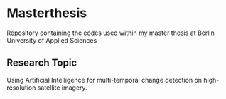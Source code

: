 # Masterthesis
Repository containing the codes used within my master thesis at Berlin University of Applied Sciences

## Research Topic
Using Artificial Intelligence for multi-temporal change detection on high-resolution satellite imagery.
